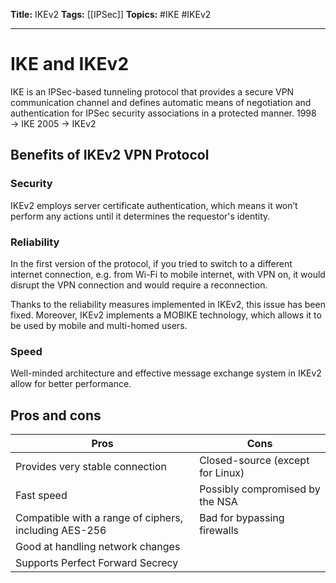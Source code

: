 **Title:** IKEv2
**Tags:** [[IPSec]]
**Topics:** #IKE #IKEv2 

---
# IKE and IKEv2
IKE is an IPSec-based tunneling protocol that provides a secure VPN communication channel and defines automatic means of negotiation and authentication for IPSec security associations in a protected manner.
1998 → IKE
2005 → IKEv2

## Benefits of IKEv2 VPN Protocol
### Security
IKEv2 employs server certificate authentication, which means it won’t perform any actions until it determines the requestor's identity.

### Reliability
In the first version of the protocol, if you tried to switch to a different internet connection, e.g. from Wi-Fi to mobile internet, with VPN on, it would disrupt the VPN connection and would require a reconnection.

Thanks to the reliability measures implemented in IKEv2, this issue has been fixed. Moreover, IKEv2 implements a MOBIKE technology, which allows it to be used by mobile and multi-homed users.

### Speed
Well-minded architecture and effective message exchange system in IKEv2 allow for better performance.

## Pros and cons
| **Pros** | **Cons** |
| --- | --- |
| Provides very stable connection | Closed-source (except for Linux) |
| Fast speed | Possibly compromised by the NSA |
| Compatible with a range of ciphers, including AES-256 | Bad for bypassing firewalls |
| Good at handling network changes |  |
| Supports Perfect Forward Secrecy |  |



